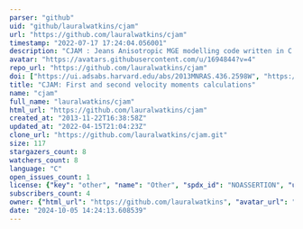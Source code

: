 ```yaml
---
parser: "github"
uid: "github/lauralwatkins/cjam"
url: "https://github.com/lauralwatkins/cjam"
timestamp: "2022-07-17 17:24:04.056001"
description: "CJAM : Jeans Anisotropic MGE modelling code written in C from Watkins et al. 2013, MNRAS, 436, 2598"
avatar: "https://avatars.githubusercontent.com/u/1694844?v=4"
repo_url: "https://github.com/lauralwatkins/cjam"
doi: ["https://ui.adsabs.harvard.edu/abs/2013MNRAS.436.2598W", "https://ui.adsabs.harvard.edu/abs/2013ascl.soft12013W/abstract"]
title: "CJAM: First and second velocity moments calculations"
name: "cjam"
full_name: "lauralwatkins/cjam"
html_url: "https://github.com/lauralwatkins/cjam"
created_at: "2013-11-22T16:38:58Z"
updated_at: "2022-04-15T21:04:23Z"
clone_url: "https://github.com/lauralwatkins/cjam.git"
size: 117
stargazers_count: 8
watchers_count: 8
language: "C"
open_issues_count: 1
license: {"key": "other", "name": "Other", "spdx_id": "NOASSERTION", "url": null, "node_id": "MDc6TGljZW5zZTA="}
subscribers_count: 4
owner: {"html_url": "https://github.com/lauralwatkins", "avatar_url": "https://avatars.githubusercontent.com/u/1694844?v=4", "login": "lauralwatkins", "type": "User"}
date: "2024-10-05 14:24:13.608539"
---
```

